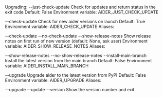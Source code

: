 Upgrading:
--just-check-update
Check for updates and return status in the exit code
Default: False
Environment variable: AIDER_JUST_CHECK_UPDATE

--check-update
Check for new aider versions on launch
Default: True
Environment variable: AIDER_CHECK_UPDATE
Aliases:

--check-update
--no-check-update
--show-release-notes
Show release notes on first run of new version (default: None, ask user)
Environment variable: AIDER_SHOW_RELEASE_NOTES
Aliases:

--show-release-notes
--no-show-release-notes
--install-main-branch
Install the latest version from the main branch
Default: False
Environment variable: AIDER_INSTALL_MAIN_BRANCH

--upgrade
Upgrade aider to the latest version from PyPI
Default: False
Environment variable: AIDER_UPGRADE
Aliases:

--upgrade
--update
--version
Show the version number and exit